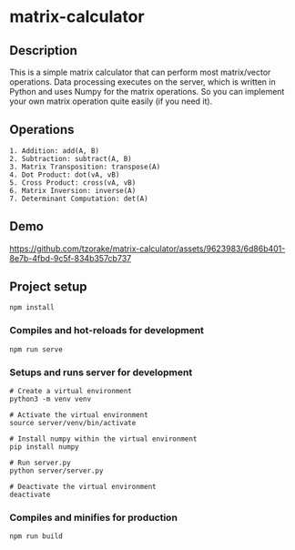 # matrix-calculator

## Description

This is a simple matrix calculator that can perform most matrix/vector operations. Data processing executes on the server, which is written in Python and uses Numpy for the matrix operations. So you can implement your own matrix operation quite easily (if you need it).

## Operations
```
1. Addition: add(A, B)
2. Subtraction: subtract(A, B)
3. Matrix Transposition: transpose(A)
4. Dot Product: dot(vA, vB)
5. Cross Product: cross(vA, vB)
6. Matrix Inversion: inverse(A)
7. Determinant Computation: det(A) 
```

## Demo

https://github.com/tzorake/matrix-calculator/assets/9623983/6d86b401-8e7b-4fbd-9c5f-834b357cb737

## Project setup
```
npm install
```

### Compiles and hot-reloads for development
```
npm run serve
```

### Setups and runs server for development
```console
# Create a virtual environment
python3 -m venv venv

# Activate the virtual environment
source server/venv/bin/activate

# Install numpy within the virtual environment
pip install numpy

# Run server.py
python server/server.py

# Deactivate the virtual environment
deactivate
```

### Compiles and minifies for production
```
npm run build
```

